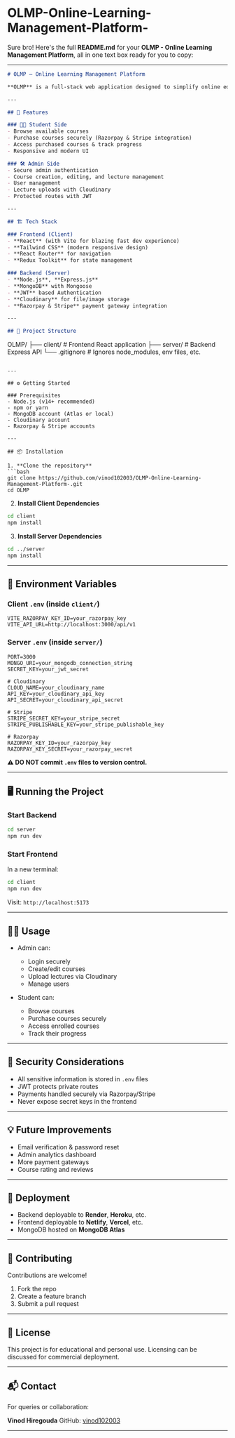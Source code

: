 # OLMP-Online-Learning-Management-Platform-

Sure bro! Here's the full **README.md** for your **OLMP - Online Learning Management Platform**, all in one text box ready for you to copy:

---

```markdown
# OLMP – Online Learning Management Platform

**OLMP** is a full-stack web application designed to simplify online education. It provides a seamless experience for students to browse, purchase, and access courses, while offering admins complete control over course and user management.

---

## 🚀 Features

### 👨‍🎓 Student Side
- Browse available courses
- Purchase courses securely (Razorpay & Stripe integration)
- Access purchased courses & track progress
- Responsive and modern UI

### 🛠️ Admin Side
- Secure admin authentication
- Course creation, editing, and lecture management
- User management
- Lecture uploads with Cloudinary
- Protected routes with JWT

---

## 🏗️ Tech Stack

### Frontend (Client)
- **React** (with Vite for blazing fast dev experience)
- **Tailwind CSS** (modern responsive design)
- **React Router** for navigation
- **Redux Toolkit** for state management

### Backend (Server)
- **Node.js**, **Express.js**
- **MongoDB** with Mongoose
- **JWT** based Authentication
- **Cloudinary** for file/image storage
- **Razorpay & Stripe** payment gateway integration

---

## 📁 Project Structure

```

OLMP/
├── client/         # Frontend React application
├── server/         # Backend Express API
└── .gitignore      # Ignores node\_modules, env files, etc.

````

---

## ⚙️ Getting Started

### Prerequisites
- Node.js (v14+ recommended)
- npm or yarn
- MongoDB account (Atlas or local)
- Cloudinary account
- Razorpay & Stripe accounts

---

## 📦 Installation

1. **Clone the repository**
```bash
git clone https://github.com/vinod102003/OLMP-Online-Learning-Management-Platform-.git
cd OLMP
````

2. **Install Client Dependencies**

```bash
cd client
npm install
```

3. **Install Server Dependencies**

```bash
cd ../server
npm install
```

---

## 🔑 Environment Variables

### Client `.env` (inside `client/`)

```
VITE_RAZORPAY_KEY_ID=your_razorpay_key
VITE_API_URL=http://localhost:3000/api/v1
```

### Server `.env` (inside `server/`)

```
PORT=3000
MONGO_URI=your_mongodb_connection_string
SECRET_KEY=your_jwt_secret

# Cloudinary
CLOUD_NAME=your_cloudinary_name
API_KEY=your_cloudinary_api_key
API_SECRET=your_cloudinary_api_secret

# Stripe
STRIPE_SECRET_KEY=your_stripe_secret
STRIPE_PUBLISHABLE_KEY=your_stripe_publishable_key

# Razorpay
RAZORPAY_KEY_ID=your_razorpay_key
RAZORPAY_KEY_SECRET=your_razorpay_secret
```

**⚠️ DO NOT commit `.env` files to version control.**

---

## 🖥️ Running the Project

### Start Backend

```bash
cd server
npm run dev
```

### Start Frontend

In a new terminal:

```bash
cd client
npm run dev
```

Visit: `http://localhost:5173`

---

## 🧑‍💻 Usage

* Admin can:

  * Login securely
  * Create/edit courses
  * Upload lectures via Cloudinary
  * Manage users

* Student can:

  * Browse courses
  * Purchase courses securely
  * Access enrolled courses
  * Track their progress

---

## 🔐 Security Considerations

* All sensitive information is stored in `.env` files
* JWT protects private routes
* Payments handled securely via Razorpay/Stripe
* Never expose secret keys in the frontend

---

## 💡 Future Improvements

* Email verification & password reset
* Admin analytics dashboard
* More payment gateways
* Course rating and reviews

---

## 📂 Deployment

* Backend deployable to **Render**, **Heroku**, etc.
* Frontend deployable to **Netlify**, **Vercel**, etc.
* MongoDB hosted on **MongoDB Atlas**

---

## 🤝 Contributing

Contributions are welcome!

1. Fork the repo
2. Create a feature branch
3. Submit a pull request

---

## 📄 License

This project is for educational and personal use. Licensing can be discussed for commercial deployment.

---

## 📬 Contact

For queries or collaboration:

**Vinod Hiregouda**
GitHub: [vinod102003](https://github.com/vinod102003)

---

```


